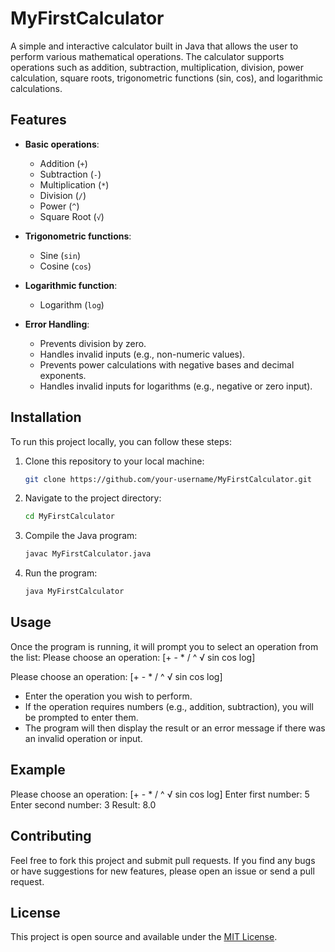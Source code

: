 # MyFirstCalculator

A simple and interactive calculator built in Java that allows the user to perform various mathematical operations. The calculator supports operations such as addition, subtraction, multiplication, division, power calculation, square roots, trigonometric functions (sin, cos), and logarithmic calculations.

## Features

- **Basic operations**:
    - Addition (`+`)
    - Subtraction (`-`)
    - Multiplication (`*`)
    - Division (`/`)
    - Power (`^`)
    - Square Root (`√`)
- **Trigonometric functions**:
    - Sine (`sin`)
    - Cosine (`cos`)
- **Logarithmic function**:
    - Logarithm (`log`)

- **Error Handling**:
    - Prevents division by zero.
    - Handles invalid inputs (e.g., non-numeric values).
    - Prevents power calculations with negative bases and decimal exponents.
    - Handles invalid inputs for logarithms (e.g., negative or zero input).

## Installation

To run this project locally, you can follow these steps:

1. Clone this repository to your local machine:

    ```bash
    git clone https://github.com/your-username/MyFirstCalculator.git
    ```

2. Navigate to the project directory:

    ```bash
    cd MyFirstCalculator
    ```

3. Compile the Java program:

    ```bash
    javac MyFirstCalculator.java
    ```

4. Run the program:

    ```bash
    java MyFirstCalculator
    ```

## Usage

Once the program is running, it will prompt you to select an operation from the list:
Please choose an operation: [+ - * / ^ √ sin cos log]

Please choose an operation: [+ - * / ^ √ sin cos log]

- Enter the operation you wish to perform.
- If the operation requires numbers (e.g., addition, subtraction), you will be prompted to enter them.
- The program will then display the result or an error message if there was an invalid operation or input.

## Example
Please choose an operation: [+ - * / ^ √ sin cos log] Enter first number: 5 Enter second number: 3 Result: 8.0




## Contributing

Feel free to fork this project and submit pull requests. If you find any bugs or have suggestions for new features, please open an issue or send a pull request.

## License

This project is open source and available under the [MIT License](LICENSE).


